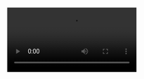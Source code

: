 ![demonstration](https://github.com/ArtHazy/Android-Lab-9-Dynamic-ui-Timer/blob/master/Lab-9-demo.mp4)
